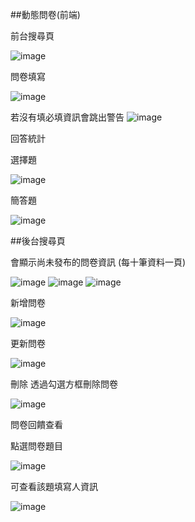 ##動態問卷(前端)

前台搜尋頁

![image](https://github.com/daidai12332/Questionnaire/blob/main/img/%E5%89%8D%E5%8F%B0%E6%90%9C%E5%B0%8B%E9%A0%81.png)

問卷填寫

![image](https://github.com/daidai12332/Questionnaire/blob/main/img/%E5%95%8F%E5%8D%B7%E5%A1%AB%E5%AF%AB.png)

若沒有填必填資訊會跳出警告
![image](https://github.com/daidai12332/Questionnaire/blob/main/img2/%E9%98%B2%E5%91%86.png)


回答統計

選擇題

![image](https://github.com/daidai12332/Questionnaire/blob/main/img/%E5%9B%9E%E7%AD%94%E7%B5%B1%E8%A8%88(%E9%81%B8%E6%93%87).png)

簡答題

![image](https://github.com/daidai12332/Questionnaire/blob/main/img/%E5%9B%9E%E7%AD%94%E7%B5%B1%E8%A8%88(%E7%B0%A1%E7%AD%94).png)

##後台搜尋頁

會顯示尚未發布的問卷資訊
(每十筆資料一頁)

![image](https://github.com/daidai12332/Questionnaire/blob/main/img/%E5%BE%8C%E5%8F%B0%E6%90%9C%E5%B0%8B%E9%A0%81.png)
![image](https://github.com/daidai12332/Questionnaire/blob/main/img2/%E6%9F%A5%E8%A9%A2%E7%B5%90%E6%9E%9C(1).png)
![image](https://github.com/daidai12332/Questionnaire/blob/main/img2/%E6%9F%A5%E8%A9%A2%E7%B5%90%E6%9E%9C(2).png)

新增問卷

![image](https://github.com/daidai12332/Questionnaire/blob/main/img/%E6%96%B0%E5%A2%9E%E5%95%8F%E5%8D%B7.png)

更新問卷

![image](https://github.com/daidai12332/Questionnaire/blob/main/img/%E6%9B%B4%E6%96%B0%E5%95%8F%E5%8D%B7.png)

刪除
透過勾選方框刪除問卷

![image](https://github.com/daidai12332/Questionnaire/blob/main/img2/%E5%88%AA%E9%99%A4update.png)


問卷回饋查看

點選問卷題目

![image](https://github.com/daidai12332/Questionnaire/blob/main/img/%E5%95%8F%E5%8D%B7%E5%9B%9E%E9%A5%8B%E6%9F%A5%E7%9C%8B(%E9%A1%8C%E7%9B%AE).png)

可查看該題填寫人資訊

![image](https://github.com/daidai12332/Questionnaire/blob/main/img/%E5%95%8F%E5%8D%B7%E5%9B%9E%E9%A5%8B%E6%9F%A5%E7%9C%8B(%E5%A1%AB%E5%AF%AB%E4%BA%BA).png)
